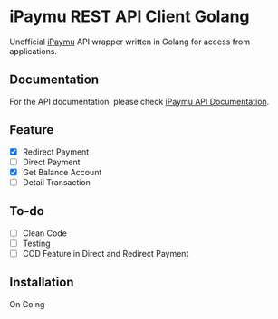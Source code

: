 iPaymu REST API Client Golang
==============

Unofficial [iPaymu](https://ipaymu.com) API wrapper written in Golang for access from applications.

## Documentation

For the API documentation, please check [iPaymu API Documentation](https://ipaymu.com/en/api-documentation/).

## Feature

- [x] Redirect Payment
- [ ] Direct Payment
- [x] Get Balance Account
- [ ] Detail Transaction

## To-do
- [ ] Clean Code
- [ ] Testing
- [ ] COD Feature in Direct and Redirect Payment

## Installation

On Going 